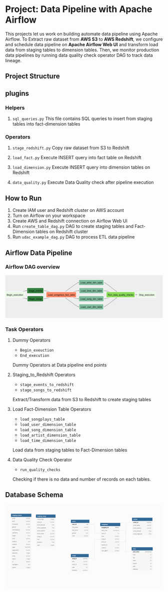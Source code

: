 # Project: Data Pipeline with Apache Airflow 
This projects let us work on building automate data pipeline using 
Apache Airflow. To Extract raw dataset from **AWS S3** to **AWS Redshift**, we configure and schedule data pipeline on **Apache Airflow Web UI** and transform load data from staging tables to dimension tables.
Then, we monitor production data pipelines by running data quality check operator DAG to track data lineage.


## Project Structure 

## plugins 
### Helpers
1. `sql_queries.py`
This file contains SQL queries to insert from staging tables into fact-dimension tables 

### Operators 
1. `stage_redshift.py`
    Copy raw dataset from S3 to Redshift

2. `load_fact.py`
    Execute INSERT query into fact table on Redshift

3. `load_dimension.py`
    Execute INSERT query into dimension tables on Redshift

4. `data_quality.py`
    Execute Data Quality check after pipeline execution

## How to Run 
1. Create IAM user and Redshift cluster on AWS account 
2. Turn on Airflow on your workspace 
3. Create AWS and Redshift connection on Airflow Web UI 
4. Run `create_table_dag.py` DAG to create staging tables 
    and Fact-Dimension tables on Redshift cluster 
5. Run `udac_example_dag.py` DAG to process ETL data pipeline 


## Airflow Data Pipeline 
### Airflow DAG overview

<img src="dag_pipeline.png" alt="dag_pipeline" width="800"/>


### Task Operators 

1. Dummy Operators 
    - `Begin_exeuction` 
    - `End_execution` 
    
    Dummy Operators at Data pipeline end points 

2. Staging_to_Redshift Operators 
    - `stage_events_to_redshift`
    - `stage_songs_to_redshift`

    Extract/Transform data from S3 to Redshift to create staging tables

3. Load Fact-Dimension Table Operators 
    - `load_songplays_table`
    - `load_user_dimension_table`
    - `load_song_dimension_table`
    - `load_artist_dimension_table`
    - `load_time_dimension_table`

    Load data from staging tables to Fact-Dimension tables 

4. Data Quality Check Operator 
    - `run_quality_checks`
    
    Checking if there is no data and number of records on each tables.

## Database Schema

<img src="total_tables.png" alt="total_tables" width="800"/>
